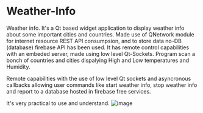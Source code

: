 # Weather-Info
Weather info. It's a Qt based widget application to display weather info about some important cities and countries. Made use of QNetwork module for internet resource REST API consumpsion,
and to store data no-DB (database) firebase API has been used. It has remote control capabilities with an embeded server,
made using low level Qt-Sockets. Program scan a bonch of countries and cities dispalying High and Low temperatures and Humidity.

Remote capabilities with the use of low level Qt sockets and asyncronous callbacks allowing user commands like start weather info, stop weather info and report to a database hosted in firebase free services.

It's very practical to use and understand.
![image](https://user-images.githubusercontent.com/93591202/206322840-2ba1d2df-b389-4d4f-856e-f9849abc0741.png)
